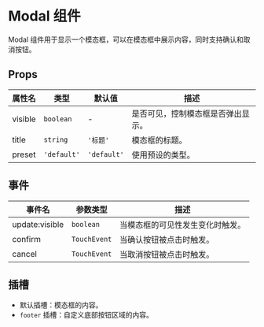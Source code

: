 # Modal 组件

Modal 组件用于显示一个模态框，可以在模态框中展示内容，同时支持确认和取消按钮。

## Props

| 属性名           | 类型                                          | 默认值      | 描述                                       |
|------------------|-----------------------------------------------|-------------|--------------------------------------------|
| visible          | `boolean`                                     | -           | 是否可见，控制模态框是否弹出显示。            |
| title            | `string`                                      | `'标题'`    | 模态框的标题。                             |
| preset           | `'default'`                                   | `'default'` | 使用预设的类型。                           |

## 事件

| 事件名           | 参数类型                                      | 描述                                       |
|------------------|-----------------------------------------------|--------------------------------------------|
| update:visible   | `boolean`                                      | 当模态框的可见性发生变化时触发。             |
| confirm          | `TouchEvent`                                 | 当确认按钮被点击时触发。                    |
| cancel           | `TouchEvent`                                 | 当取消按钮被点击时触发。                    |

## 插槽

- 默认插槽：模态框的内容。
- `footer` 插槽：自定义底部按钮区域的内容。
